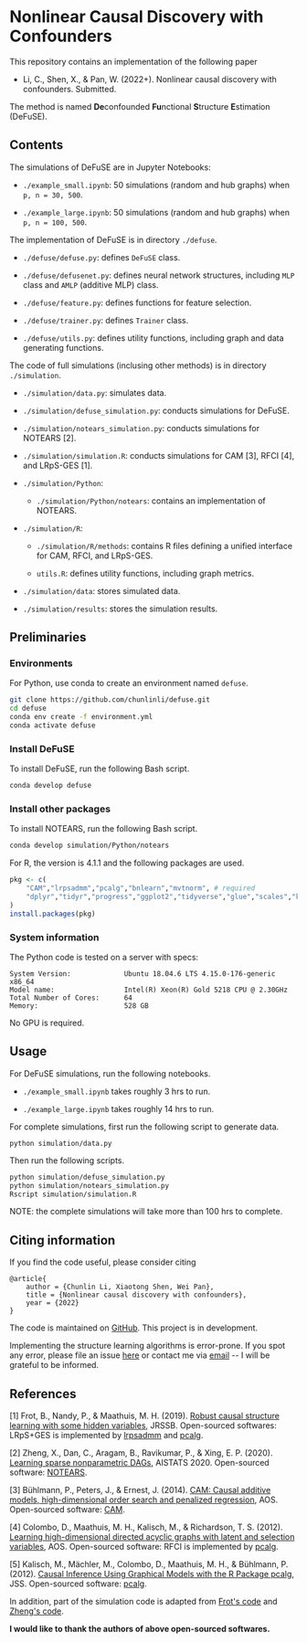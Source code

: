 # Nonlinear Causal Discovery with Confounders 

This repository contains an implementation of the following paper 

- Li, C., Shen, X., & Pan, W. (2022+). Nonlinear causal discovery with confounders. Submitted.

The method is named **De**confounded **Fu**nctional **S**tructure **E**stimation (DeFuSE).

## Contents

The simulations of DeFuSE are in Jupyter Notebooks:

- `./example_small.ipynb`: 50 simulations (random and hub graphs) when `p, n = 30, 500`.

- `./example_large.ipynb`: 50 simulations (random and hub graphs) when `p, n = 100, 500`.

The implementation of DeFuSE is in directory  `./defuse`.

- `./defuse/defuse.py`: defines `DeFuSE` class.

- `./defuse/defusenet.py`: defines neural network structures, including `MLP` class and `AMLP` (additive MLP) class.

- `./defuse/feature.py`: defines functions for feature selection.

- `./defuse/trainer.py`: defines `Trainer` class.

- `./defuse/utils.py`: defines utility functions, including graph and data generating functions.


The code of full simulations (inclusing other methods) is in directory `./simulation`. 

- `./simulation/data.py`: simulates data.

- `./simulation/defuse_simulation.py`: conducts simulations for DeFuSE.

- `./simulation/notears_simulation.py`: conducts simulations for NOTEARS [2].

- `./simulation/simulation.R`: conducts simulations for CAM [3], RFCI [4], and LRpS-GES [1].

- `./simulation/Python`: 

    - `./simulation/Python/notears`: contains an implementation of NOTEARS. 

- `./simulation/R`: 

    - `./simulation/R/methods`: contains R files defining a unified interface for CAM, RFCI, and LRpS-GES. 

    - `utils.R`: defines utility functions, including graph metrics. 

- `./simulation/data`: stores simulated data.

- `./simulation/results`: stores the simulation results. 

## Preliminaries
### Environments

For Python, use conda to create an environment named `defuse`.
```bash
git clone https://github.com/chunlinli/defuse.git
cd defuse
conda env create -f environment.yml
conda activate defuse
```

### Install DeFuSE

To install DeFuSE, run the following Bash script.
```bash
conda develop defuse
```

### Install other packages

To install NOTEARS, run the following Bash script.
```bash
conda develop simulation/Python/notears
```
For R, the version is 4.1.1 and the following packages are used. 
```r
pkg <- c(
    "CAM","lrpsadmm","pcalg","bnlearn","mvtnorm", # required
    "dplyr","tidyr","progress","ggplot2","tidyverse","glue","scales","kableExtra" # suggested
)
install.packages(pkg)
```

### System information 

The Python code is tested on a server with specs:
```
System Version:             Ubuntu 18.04.6 LTS 4.15.0-176-generic x86_64
Model name:                 Intel(R) Xeon(R) Gold 5218 CPU @ 2.30GHz
Total Number of Cores:      64
Memory:                     528 GB
```
No GPU is required.

## Usage



For DeFuSE simulations, run the following notebooks.

- `./example_small.ipynb` takes roughly 3 hrs to run.

- `./example_large.ipynb` takes roughly 14 hrs to run. 

For complete simulations, first run the following script to generate data.
```
python simulation/data.py
```
Then run the following scripts.
```bash
python simulation/defuse_simulation.py
python simulation/notears_simulation.py
Rscript simulation/simulation.R
```
NOTE: the complete simulations will take more than 100 hrs to complete.

## Citing information

If you find the code useful, please consider citing 
```
@article{
    author = {Chunlin Li, Xiaotong Shen, Wei Pan},
    title = {Nonlinear causal discovery with confounders},
    year = {2022}
}
```
The code is maintained on [GitHub](https://github.com/chunlinli/defuse). 
This project is in development.

Implementing the structure learning algorithms is error-prone. 
If you spot any error, please file an issue [here](https://github.com/chunlinli/defuse/issues) or contact me via [email](mailto:li000007@umn.edu) -- 
I will be grateful to be informed.

## References

[1] Frot, B., Nandy, P., & Maathuis, M. H.  (2019).
[Robust causal structure learning with some hidden variables](https://rss.onlinelibrary.wiley.com/doi/full/10.1111/rssb.12315), JRSSB. 
Open-sourced softwares: LRpS+GES is implemented by [lrpsadmm](https://github.com/benjaminfrot/lrpsadmm) and [pcalg](https://github.com/cran/pcalg).

[2] Zheng, X., Dan, C., Aragam, B., Ravikumar, P., & Xing, E. P. (2020). 
[Learning sparse nonparametric DAGs](https://proceedings.mlr.press/v108/zheng20a), AISTATS 2020. 
Open-sourced software: [NOTEARS](https://github.com/xunzheng/notears).

[3] Bühlmann, P., Peters, J., & Ernest, J. (2014).
[CAM: Causal additive models, high-dimensional order search and penalized regression](https://projecteuclid.org/journals/annals-of-statistics/volume-42/issue-6/CAM--Causal-additive-models-high-dimensional-order-search-and/10.1214/14-AOS1260.full), 
AOS. 
Open-sourced software: [CAM](https://github.com/cran/CAM).

[4] Colombo, D., Maathuis, M. H., Kalisch, M., & Richardson, T. S. (2012).
[Learning high-dimensional directed acyclic graphs with latent and selection variables](https://projecteuclid.org/journals/annals-of-statistics/volume-40/issue-1/Learning-high-dimensional-directed-acyclic-graphs-with-latent-and-selection/10.1214/11-AOS940.full), AOS. 
Open-sourced software: RFCI is implemented by [pcalg](https://github.com/cran/pcalg).

[5] Kalisch, M., Mächler, M., Colombo, D., Maathuis, M. H., & Bühlmann, P. (2012).
[Causal Inference Using Graphical Models with the R Package pcalg](https://www.jstatsoft.org/article/view/v047i11), JSS. 
Open-sourced software: [pcalg](https://github.com/cran/pcalg).

In addition, part of the simulation code is adapted from 
[Frot's code](https://github.com/benjaminfrot/lrpsadmm-examples)
and 
[Zheng's code](https://github.com/xunzheng/notears).

**I would like to thank the authors of above open-sourced softwares.**

